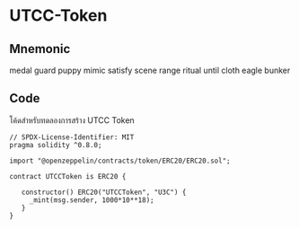 # UTCC-Token

## Mnemonic
medal guard puppy mimic satisfy scene range ritual until cloth eagle bunker

## Code
โค้ดสำหรับทดลองการสร้าง UTCC Token

```
// SPDX-License-Identifier: MIT
pragma solidity ^0.8.0;

import "@openzeppelin/contracts/token/ERC20/ERC20.sol";

contract UTCCToken is ERC20 {

   constructor() ERC20("UTCCToken", "U3C") {
     _mint(msg.sender, 1000*10**18);
   }
}
```
